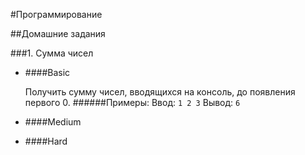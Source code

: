 #Программирование

##Домашние задания

###1. Сумма чисел
* ####Basic 
   
    Получить сумму чисел, вводящихся на консоль, до появления первого 0.
    ######Примеры:
    Ввод: ```1
2
3```
    Вывод: `6`
* ####Medium
* ####Hard
